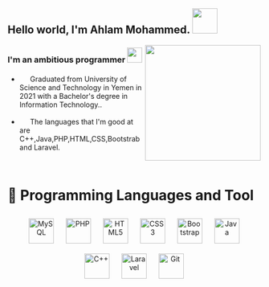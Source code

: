 <h2>  Hello world, I'm Ahlam Mohammed. <img src="https://media.giphy.com/media/mGcNjsfWAjY5AEZNw6/giphy.gif" width="50"></h2> 
   <img align='right' src="https://media.giphy.com/media/YPQ62IX4xd60xJDaBu/giphy.gif" width="230">
 <h3 align="left">I'm an ambitious programmer <img src="https://media.giphy.com/media/irv7qwknRUyWYqtMJL/giphy.gif" width="30">  </h3>  
    




- <img src="https://media.giphy.com/media/ihZH2vOfn02gs9i1U9/giphy.gif" width="17">    Graduated from University of Science and Technology in Yemen in 2021 with a Bachelor's degree in Information Technology..  
  

- <img src="https://media.giphy.com/media/ihZH2vOfn02gs9i1U9/giphy.gif" width="17">   The languages that I'm good at are C++,Java,PHP,HTML,CSS,Bootstrab and Laravel.

   
<br/>  



# 💜 Programming Languages and Tool
<div align="center">  
<img style="margin: 10px" src="https://profilinator.rishav.dev/skills-assets/mysql-original-wordmark.svg" alt="MySQL" height="50" />  
<img style="margin: 10px" src="https://profilinator.rishav.dev/skills-assets/php-original.svg" alt="PHP" height="50" />  
<img style="margin: 10px" src="https://profilinator.rishav.dev/skills-assets/html5-original-wordmark.svg" alt="HTML5" height="50" />  
<img style="margin: 10px" src="https://profilinator.rishav.dev/skills-assets/css3-original-wordmark.svg" alt="CSS3" height="50" />
  <img style="margin: 10px" src="https://profilinator.rishav.dev/skills-assets/bootstrap-plain.svg" alt="Bootstrap"  height="50" />  
<img style="margin: 10px" src="https://profilinator.rishav.dev/skills-assets/java-original-wordmark.svg" alt="Java" height="50" />    
<img style="margin: 10px" src="https://profilinator.rishav.dev/skills-assets/cplusplus-original.svg" alt="C++" height="50" /> 
<img style="margin: 10px"  src="https://profilinator.rishav.dev/skills-assets/laravel-plain-wordmark.svg" alt="Laravel"  height="50" />  
  <img style="margin: 10px" src="https://profilinator.rishav.dev/skills-assets/git-scm-icon.svg" alt="Git" height="50" />
</div>
<br />
